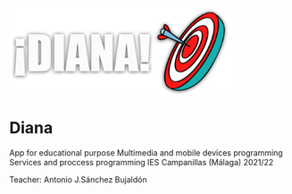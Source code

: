<p><img src="https://github.com/bilbobolson/2DAM_diana/blob/main/app/src/main/res/drawable-v24/diana_logo.png" width="400"></p>

# Diana
App for educational purpose
Multimedia and mobile devices programming
Services and proccess programming
IES Campanillas (Málaga)
2021/22

Teacher:
Antonio J.Sánchez Bujaldón

